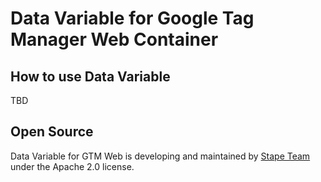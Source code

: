 # Data Variable for Google Tag Manager Web Container

## How to use Data Variable

TBD

## Open Source

Data Variable for GTM Web is developing and maintained by [Stape Team](https://stape.io/) under the Apache 2.0 license.
